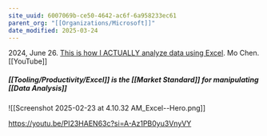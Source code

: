 ```yaml
---
site_uuid: 6007069b-ce50-4642-ac6f-6a958233ec61
parent_org: "[[Organizations/Microsoft]]"
date_modified: 2025-03-24
---
```




2024, June 26. [This is how I ACTUALLY analyze data using Excel](http://localhost:5173/). Mo Chen. [[YouTube]]

##### [[Tooling/Productivity/Excel]] is the [[Market Standard]] for manipulating [[Data Analysis]]
![[Screenshot 2025-02-23 at 4.10.32 AM_Excel--Hero.png]]





https://youtu.be/PI23HAEN63c?si=A-Az1PB0yu3VnyVY